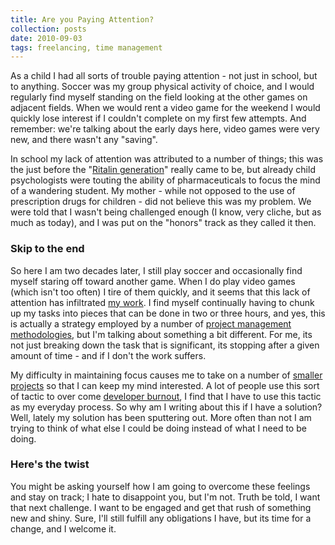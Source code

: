 ```yaml
---
title: Are you Paying Attention?
collection: posts
date: 2010-09-03
tags: freelancing, time management
---
```


As a child I had all sorts of trouble paying attention - not just in school, but to anything. Soccer was my group physical activity of choice, and I would regularly find myself standing on the field looking at the other games on adjacent fields. When we would rent a video game for the weekend I would quickly lose interest if I couldn't complete on my first few attempts. And remember: we're talking about the early days here, video games were very new, and there wasn't any "saving".

In school my lack of attention was attributed to a number of things; this was the just before the "[Ritalin generation](http://marketplace.publicradio.org/display/web/2006/02/09/the_ritalin_generation/)" really came to be, but already child psychologists were touting the ability of pharmaceuticals to focus the mind of a wandering student. My mother - while not opposed to the use of prescription drugs for children - did not believe this was my problem. We were told that I wasn't being challenged enough (I know, very cliche, but as much as today), and I was put on the "honors" track as they called it then.

### Skip to the end

So here I am two decades later, I still play soccer and occasionally find myself staring off toward another game. When I do play video games (which isn't too often) I tire of them quickly, and it seems that this lack of attention has infiltrated [my work](http://TripLittle.com). I find myself continually having to chunk up my tasks into pieces that can be done in two or three hours, and yes, this is actually a strategy employed by a number of [project management methodologies](http://en.wikipedia.org/wiki/Agile_Project_Management), but I'm talking about something a bit different. For me, its not just breaking down the task that is significant, its stopping after a given amount of time - and if I don't the work suffers.

My difficulty in maintaining focus causes me to take on a number of [smaller projects](http://jordankasper.com) so that I can keep my mind interested. A lot of people use this sort of tactic to over come [developer burnout](http://www.alistapart.com/articles/burnout/), I find that I have to use this tactic as my everyday process. So why am I writing about this if I have a solution? Well, lately my solution has been sputtering out. More often than not I am trying to think of what else I could be doing instead of what I need to be doing.

### Here's the twist

You might be asking yourself how I am going to overcome these feelings and stay on track; I hate to disappoint you, but I'm not. Truth be told, I want that next challenge. I want to be engaged and get that rush of something new and shiny. Sure, I'll still fulfill any obligations I have, but its time for a change, and I welcome it.
